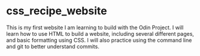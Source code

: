 # css_recipe_website
This is my first website I am learning to build with the Odin Project. I will learn how to use HTML to build a website, including several different pages, and basic formatting using CSS. I will also practice using the command line and git to better understand commits.